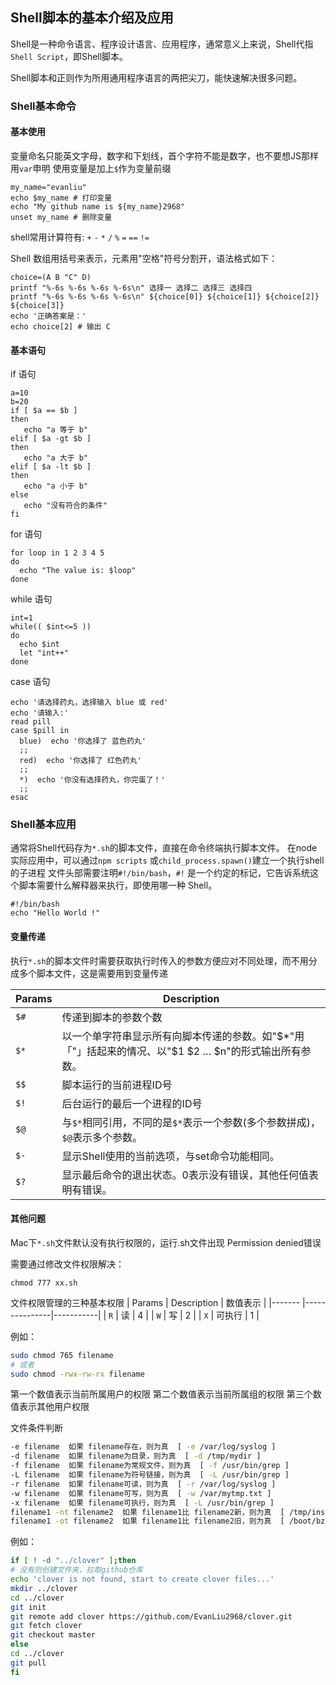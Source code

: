 ## Shell脚本的基本介绍及应用

Shell是一种命令语言、程序设计语言、应用程序，通常意义上来说，Shell代指`Shell Script`，即Shell脚本。

Shell脚本和正则作为所用通用程序语言的两把尖刀，能快速解决很多问题。

### Shell基本命令

#### 基本使用

变量命名只能英文字母，数字和下划线，首个字符不能是数字，也不要想JS那样用`var`申明
使用变量是加上`$`作为变量前缀
```shell
my_name="evanliu"
echo $my_name # 打印变量
echo "My github name is ${my_name}2968"
unset my_name # 删除变量
```
shell常用计算符有: `+` `-` `*` `/` `%` `=` `==` `!=`

Shell 数组用括号来表示，元素用"空格"符号分割开，语法格式如下：
```shell
choice=(A B "C" D)
printf "%-6s %-6s %-6s %-6s\n" 选择一 选择二 选择三 选择四
printf "%-6s %-6s %-6s %-6s\n" ${choice[0]} ${choice[1]} ${choice[2]} ${choice[3]}
echo '正确答案是：'
echo choice[2] # 输出 C
```

#### 基本语句

if 语句
```shell
a=10
b=20
if [ $a == $b ]
then
   echo "a 等于 b"
elif [ $a -gt $b ]
then
   echo "a 大于 b"
elif [ $a -lt $b ]
then
   echo "a 小于 b"
else
   echo "没有符合的条件"
fi
```

for 语句
```shell
for loop in 1 2 3 4 5
do
  echo "The value is: $loop"
done
```

while 语句
```shell
int=1
while(( $int<=5 ))
do
  echo $int
  let "int++"
done
```
case 语句
```shell
echo '请选择药丸，选择输入 blue 或 red'
echo '请输入:'
read pill
case $pill in
  blue)  echo '你选择了 蓝色药丸'
  ;;
  red)  echo '你选择了 红色药丸'
  ;;
  *)  echo '你没有选择药丸，你完蛋了！'
  ;;
esac
```

### Shell基本应用

通常将Shell代码存为`*.sh`的脚本文件，直接在命令终端执行脚本文件。
在node实际应用中，可以通过`npm scripts` 或`child_process.spawn()`建立一个执行shell的子进程
文件头部需要注明`#!/bin/bash`，`#!` 是一个约定的标记，它告诉系统这个脚本需要什么解释器来执行，即使用哪一种 Shell。
```shell
#!/bin/bash
echo "Hello World !"
```

#### 变量传递
执行`*.sh`的脚本文件时需要获取执行时传入的参数方便应对不同处理，而不用分成多个脚本文件，这是需要用到变量传递

| Params |  Description  |
|--------|---------------|
| `$#`   | 传递到脚本的参数个数 |
| `$*`   | 以一个单字符串显示所有向脚本传递的参数。如"$*"用「"」括起来的情况、以"$1 $2 … $n"的形式输出所有参数。|
| `$$`   | 脚本运行的当前进程ID号 |
| `$!`   | 后台运行的最后一个进程的ID号 |
| `$@`   |与`$*`相同引用，不同的是`$*`表示一个参数(多个参数拼成)，`$@`表示多个参数。|
| `$-`   | 显示Shell使用的当前选项，与set命令功能相同。|
| `$?`   | 显示最后命令的退出状态。0表示没有错误，其他任何值表明有错误。|

#### 其他问题
Mac下`*.sh`文件默认没有执行权限的，运行.sh文件出现 Permission denied错误

需要通过修改文件权限解决：
```shell
chmod 777 xx.sh
```

文件权限管理的三种基本权限
| Params |  Description  |  数值表示  |
|------- |---------------|-----------|
| `R`    | 读            |  4        |
| `W`    | 写            |  2        |
| `X`    | 可执行         |  1        |

例如：
```bash
sudo chmod 765 filename
# 或者
sudo chmod -rwx-rw-rx filename
```
第一个数值表示当前所属用户的权限
第二个数值表示当前所属组的权限
第三个数值表示其他用户权限

文件条件判断
```bash
-e filename  如果 filename存在，则为真  [ -e /var/log/syslog ]
-d filename  如果 filename为目录，则为真  [ -d /tmp/mydir ]
-f filename  如果 filename为常规文件，则为真  [ -f /usr/bin/grep ]
-L filename  如果 filename为符号链接，则为真  [ -L /usr/bin/grep ]
-r filename  如果 filename可读，则为真  [ -r /var/log/syslog ]
-w filename  如果 filename可写，则为真  [ -w /var/mytmp.txt ]
-x filename  如果 filename可执行，则为真  [ -L /usr/bin/grep ]
filename1 -nt filename2  如果 filename1比 filename2新，则为真  [ /tmp/install/etc/services -nt /etc/services ]
filename1 -ot filename2  如果 filename1比 filename2旧，则为真  [ /boot/bzImage -ot arch/i386/boot/bzImage ]
```
例如：
```bash
if [ ! -d "../clover" ];then
# 没有则创建文件夹，拉取github仓库
echo 'clover is not found, start to create clover files...'
mkdir ../clover
cd ../clover
git init
git remote add clover https://github.com/EvanLiu2968/clover.git
git fetch clover
git checkout master
else
cd ../clover
git pull
fi
```